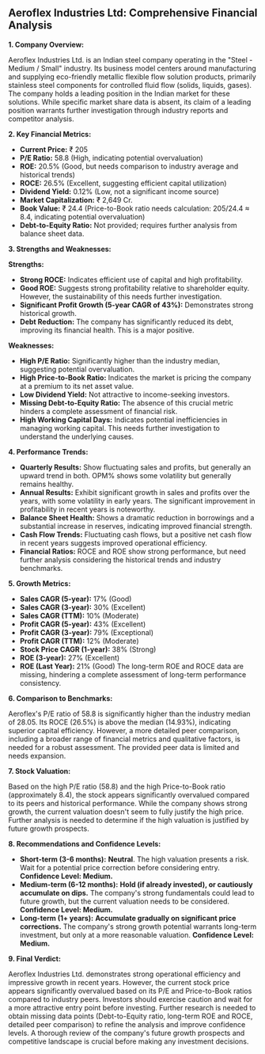 ## Aeroflex Industries Ltd: Comprehensive Financial Analysis

**1. Company Overview:**

Aeroflex Industries Ltd. is an Indian steel company operating in the "Steel - Medium / Small" industry.  Its business model centers around manufacturing and supplying eco-friendly metallic flexible flow solution products, primarily stainless steel components for controlled fluid flow (solids, liquids, gases).  The company holds a leading position in the Indian market for these solutions.  While specific market share data is absent, its claim of a leading position warrants further investigation through industry reports and competitor analysis.


**2. Key Financial Metrics:**

* **Current Price:** ₹ 205
* **P/E Ratio:** 58.8 (High, indicating potential overvaluation)
* **ROE:** 20.5% (Good, but needs comparison to industry average and historical trends)
* **ROCE:** 26.5% (Excellent, suggesting efficient capital utilization)
* **Dividend Yield:** 0.12% (Low, not a significant income source)
* **Market Capitalization:** ₹ 2,649 Cr.
* **Book Value:** ₹ 24.4 (Price-to-Book ratio needs calculation: 205/24.4 ≈ 8.4, indicating potential overvaluation)
* **Debt-to-Equity Ratio:**  Not provided; requires further analysis from balance sheet data.


**3. Strengths and Weaknesses:**

**Strengths:**

* **Strong ROCE:**  Indicates efficient use of capital and high profitability.
* **Good ROE:** Suggests strong profitability relative to shareholder equity.  However, the sustainability of this needs further investigation.
* **Significant Profit Growth (5-year CAGR of 43%):** Demonstrates strong historical growth.
* **Debt Reduction:**  The company has significantly reduced its debt, improving its financial health.  This is a major positive.

**Weaknesses:**

* **High P/E Ratio:**  Significantly higher than the industry median, suggesting potential overvaluation.
* **High Price-to-Book Ratio:**  Indicates the market is pricing the company at a premium to its net asset value.
* **Low Dividend Yield:**  Not attractive to income-seeking investors.
* **Missing Debt-to-Equity Ratio:**  The absence of this crucial metric hinders a complete assessment of financial risk.
* **High Working Capital Days:**  Indicates potential inefficiencies in managing working capital.  This needs further investigation to understand the underlying causes.


**4. Performance Trends:**

* **Quarterly Results:** Show fluctuating sales and profits, but generally an upward trend in both. OPM% shows some volatility but generally remains healthy.
* **Annual Results:**  Exhibit significant growth in sales and profits over the years, with some volatility in early years.  The significant improvement in profitability in recent years is noteworthy.
* **Balance Sheet Health:** Shows a dramatic reduction in borrowings and a substantial increase in reserves, indicating improved financial strength.
* **Cash Flow Trends:**  Fluctuating cash flows, but a positive net cash flow in recent years suggests improved operational efficiency.
* **Financial Ratios:**  ROCE and ROE show strong performance, but need further analysis considering the historical trends and industry benchmarks.


**5. Growth Metrics:**

* **Sales CAGR (5-year):** 17% (Good)
* **Sales CAGR (3-year):** 30% (Excellent)
* **Sales CAGR (TTM):** 10% (Moderate)
* **Profit CAGR (5-year):** 43% (Excellent)
* **Profit CAGR (3-year):** 79% (Exceptional)
* **Profit CAGR (TTM):** 12% (Moderate)
* **Stock Price CAGR (1-year):** 38% (Strong)
* **ROE (3-year):** 27% (Excellent)
* **ROE (Last Year):** 21% (Good)
  The long-term ROE and ROCE data are missing, hindering a complete assessment of long-term performance consistency.


**6. Comparison to Benchmarks:**

Aeroflex's P/E ratio of 58.8 is significantly higher than the industry median of 28.05.  Its ROCE (26.5%) is above the median (14.93%), indicating superior capital efficiency.  However, a more detailed peer comparison, including a broader range of financial metrics and qualitative factors, is needed for a robust assessment.  The provided peer data is limited and needs expansion.


**7. Stock Valuation:**

Based on the high P/E ratio (58.8) and the high Price-to-Book ratio (approximately 8.4), the stock appears significantly overvalued compared to its peers and historical performance.  While the company shows strong growth, the current valuation doesn't seem to fully justify the high price.  Further analysis is needed to determine if the high valuation is justified by future growth prospects.


**8. Recommendations and Confidence Levels:**

* **Short-term (3-6 months):** **Neutral**.  The high valuation presents a risk.  Wait for a potential price correction before considering entry.  **Confidence Level: Medium.**
* **Medium-term (6-12 months):** **Hold (if already invested), or cautiously accumulate on dips.**  The company's strong fundamentals could lead to future growth, but the current valuation needs to be considered.  **Confidence Level: Medium.**
* **Long-term (1+ years):** **Accumulate gradually on significant price corrections.**  The company's strong growth potential warrants long-term investment, but only at a more reasonable valuation.  **Confidence Level: Medium.**


**9. Final Verdict:**

Aeroflex Industries Ltd. demonstrates strong operational efficiency and impressive growth in recent years.  However, the current stock price appears significantly overvalued based on its P/E and Price-to-Book ratios compared to industry peers.  Investors should exercise caution and wait for a more attractive entry point before investing.  Further research is needed to obtain missing data points (Debt-to-Equity ratio, long-term ROE and ROCE, detailed peer comparison) to refine the analysis and improve confidence levels.  A thorough review of the company's future growth prospects and competitive landscape is crucial before making any investment decisions.
